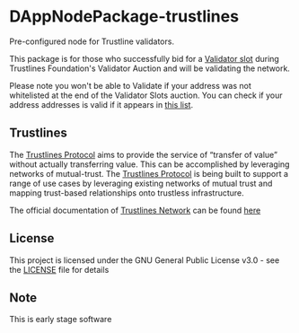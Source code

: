 # DAppNodePackage-trustlines

Pre-configured node for Trustline validators.

This package is for those who successfully bid for a [Validator slot](https://medium.com/trustlines-foundation/trustlines-validator-spotlight-deep-dive-on-rewards-economics-and-opportunities-for-validators-ec75f81088a6) during Trustlines Foundation's Validator Auction and will be validating the network.

Please note you won't be able to Validate if your address was not whitelisted at the end of the Validator Slots auction. You can check if your address addresses is valid if it appears in [this list](https://github.com/trustlines-protocol/blockchain/blob/1c664ff7d28998b7070c9edb3b325062a5365aad/chain/tlbc/tlbc-spec.json#L11).

## Trustlines

The [Trustlines Protocol](https://trustlines.network/) aims to provide the service of “transfer of value” without actually transferring value. This can be accomplished by leveraging networks of mutual-trust. The [Trustlines Protocol](https://trustlines.network/) is being built to support a range of use cases by leveraging existing networks of mutual trust and mapping trust-based relationships onto trustless infrastructure.

The official documentation of [Trustlines Network](https://trustlines.network/) can be found [here](https://docs.trustlines.network/)

## License

This project is licensed under the GNU General Public License v3.0 - see the [LICENSE](LICENSE) file for details

## Note

This is early stage software
